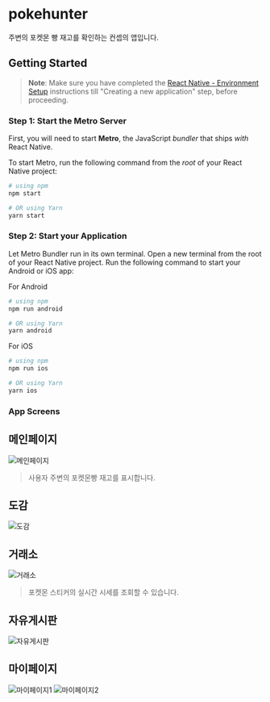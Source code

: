 # pokehunter

주변의 포켓몬 빵 재고를 확인하는 컨셉의 앱입니다.

## Getting Started

> **Note**: Make sure you have completed the [React Native - Environment Setup](https://reactnative.dev/docs/environment-setup) instructions till "Creating a new application" step, before proceeding.

### Step 1: Start the Metro Server

First, you will need to start **Metro**, the JavaScript _bundler_ that ships _with_ React Native.

To start Metro, run the following command from the _root_ of your React Native project:

```bash
# using npm
npm start

# OR using Yarn
yarn start
```

### Step 2: Start your Application

Let Metro Bundler run in its own terminal. Open a new terminal from the root of your React Native project. Run the following command to start your Android or iOS app:

For Android

```bash
# using npm
npm run android

# OR using Yarn
yarn android
```

For iOS

```bash
# using npm
npm run ios

# OR using Yarn
yarn ios
```

### App Screens

## 메인페이지

![메인페이지](https://user-images.githubusercontent.com/84447486/177532561-8a6ff637-e2b6-4687-a582-253ad21fc6cf.jpg)

> 사용자 주변의 포켓몬빵 재고를 표시합니다.

## 도감

![도감](https://user-images.githubusercontent.com/84447486/177533110-86561e71-ff08-4489-a68c-604aa332f575.jpg)

## 거래소

![거래소](https://user-images.githubusercontent.com/84447486/177533311-47b85b30-a691-4721-8a75-32f65a80e0c1.jpg)

> 포켓몬 스티커의 실시간 시세를 조회할 수 있습니다.

## 자유게시판

![자유게시판](https://user-images.githubusercontent.com/84447486/177533409-2e18c8f1-f067-438b-ba3b-543d6677eaee.jpg)

## 마이페이지

![마이페이지1](https://user-images.githubusercontent.com/84447486/177533529-e42b5652-ff68-4e9f-b0ce-01a26aeb63b2.jpg)
![마이페이지2](https://user-images.githubusercontent.com/84447486/177533573-61f42dcc-5a42-46fb-bd22-aff7fdbb0d03.jpg)
